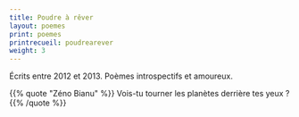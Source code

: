 ```yaml
---
title: Poudre à rêver
layout: poemes
print: poemes
printrecueil: poudrearever
weight: 3
---
```


Écrits entre 2012 et 2013. Poèmes introspectifs et amoureux.

{{% quote "Zéno Bianu" %}}
  Vois-tu tourner les planètes derrière tes yeux ?
{{% /quote %}}
